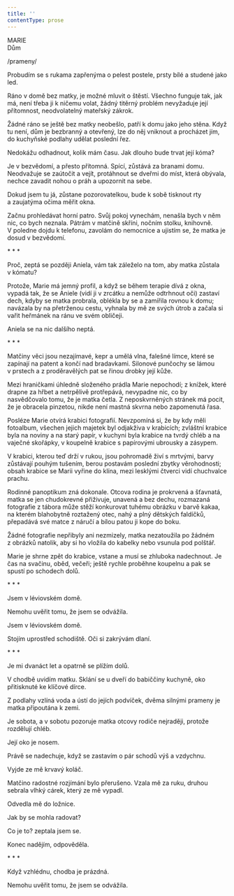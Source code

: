 ```yaml
---
title: ''
contentType: prose
---
```


MARIE  
Dům

/prameny/

  

Probudím se s rukama zapřenýma o pelest postele, prsty bílé a studené jako led.

Ráno v domě bez matky, je možné mluvit o štěstí. Všechno funguje tak, jak má, není třeba ji k ničemu volat, žádný titěrný problém nevyžaduje její přítomnost, neodvolatelný mateřský zákrok.

Žádné ráno se ještě bez matky neobešlo, patří k domu jako jeho stěna. Když tu není, dům je bezbranný a otevřený, lze do něj vniknout a procházet jím, do kuchyňské podlahy udělat poslední řez.

Nedokážu odhadnout, kolik mám času. Jak dlouho bude trvat její kóma?

Je v bezvědomí, a přesto přítomná. Spící, zůstává za branami domu. Neodvažuje se zaútočit a vejít, protáhnout se dveřmi do míst, která obývala, nechce zavadit nohou o práh a upozornit na sebe.

Dokud jsem tu já, zůstane pozorovatelkou, bude k sobě tisknout rty a zaujatýma očima měřit okna.

Začnu prohledávat horní patro. Svůj pokoj vynechám, nenašla bych v něm nic, co bych neznala. Pátrám v matčině skříni, nočním stolku, knihovně. V poledne dojdu k telefonu, zavolám do nemocnice a ujistím se, že matka je dosud v bezvědomí.

\* \* \*

  

Proč, zeptá se později Aniela, vám tak záleželo na tom, aby matka zůstala v kómatu?

Protože, Marie má jemný profil, a když se během terapie dívá z okna, vypadá tak, že se Aniele (vidí ji v zrcátku a nemůže odtrhnout oči) zastaví dech, kdyby se matka probrala, oblékla by se a zamířila rovnou k domu; navázala by na přetrženou cestu, vyhnala by mě ze svých útrob a začala si vařit heřmánek na ránu ve svém obličeji.

Aniela se na nic dalšího neptá.

\* \* \*

  

Matčiny věci jsou nezajímavé, kepr a umělá vlna, falešné límce, které se zapínají na patent a končí nad bradavkami. Silonové punčochy se lámou v prstech a z proděravělých pat se řinou drobky její kůže.

Mezi hraničkami úhledně složeného prádla Marie nepochodí; z knížek, které drapne za hřbet a netrpělivě protřepává, nevypadne nic, co by nasvědčovalo tomu, že je matka četla. Z neposkvrněných stránek má pocit, že je obracela pinzetou, nikde není mastná skvrna nebo zapomenutá řasa.

Posléze Marie otvírá krabici fotografií. Nevzpomíná si, že by kdy měli fotoalbum, všechen jejich majetek byl odjakživa v krabicích; zvláštní krabice byla na noviny a na starý papír, v kuchyni byla krabice na tvrdý chléb a na vaječné skořápky, v koupelně krabice s papírovými ubrousky a zásypem.

V krabici, kterou teď drží v rukou, jsou pohromadě živí s mrtvými, barvy zůstávají pouhým tušením, berou postavám poslední zbytky věrohodnosti; obsah krabice se Marii vyřine do klína, mezi lesklými čtverci vidí chuchvalce prachu.

Rodinné panoptikum zná dokonale. Otcova rodina je prokrvená a šťavnatá, matka se jen chudokrevné přiživuje, unavená a bez dechu, rozmazaná fotografie z tábora může stěží konkurovat tuhému obrázku v barvě kakaa, na kterém blahobytně roztažený otec, nahý a plný dětských faldíčků, přepadává své matce z náručí a bílou patou ji kope do boku.

Žádné fotografie nepřibyly ani nezmizely, matka nezatoužila po žádném z obrázků natolik, aby si ho vložila do kabelky nebo vsunula pod polštář.

Marie je shrne zpět do krabice, vstane a musí se zhluboka nadechnout. Je čas na svačinu, oběd, večeři; ještě rychle proběhne koupelnu a pak se spustí po schodech dolů.

\* \* \*

  

Jsem v léviovském domě.

Nemohu uvěřit tomu, že jsem se odvážila.

Jsem v léviovském domě.

Stojím uprostřed schodiště. Oči si zakrývám dlaní.

\* \* \*

  

Je mi dvanáct let a opatrně se plížím dolů.

V chodbě uvidím matku. Sklání se u dveří do babiččiny kuchyně, oko přitisknuté ke klíčové dírce.

Z podlahy vzlíná voda a ústí do jejích podvíček, dvěma silnými prameny je matka připoutána k zemi.

Je sobota, a v sobotu pozoruje matka otcovy rodiče nejraději, protože rozdělují chléb.

Její oko je nosem.

Právě se nadechuje, když se zastavím o pár schodů výš a vzdychnu.

Vyjde ze mě krvavý koláč.

Matčino radostné rozjímání bylo přerušeno. Vzala mě za ruku, druhou sebrala vlhký cárek, který ze mě vypadl.

Odvedla mě do ložnice.

Jak by se mohla radovat?

Co je to? zeptala jsem se.

Konec nadějím, odpověděla.

\* \* \*

  

Když vzhlédnu, chodba je prázdná.

Nemohu uvěřit tomu, že jsem se odvážila.

